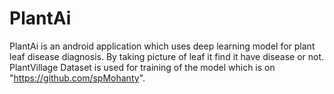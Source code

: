 # PlantAi
PlantAi is an android application which uses deep learning model for plant leaf disease diagnosis. By taking picture of leaf it find it have disease or not. 
PlantVillage Dataset is used for training of the model which is on "https://github.com/spMohanty".
